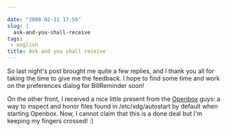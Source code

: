 ```yaml
---

date: "2008-02-11 17:50"
slug: |
  ask-and-you-shall-receive
tags:
 - english
title: Ask and you shall receive
---
```


So last night's post brought me quite a few replies, and I thank you all
for taking the time to give me the feedback. I hope to find some time
and work on the preferences dialog for BillReminder soon!

On the other front, I received a nice little present from the
[Openbox](http://www.icculus.org/openbox) guys: a way to inspect and
honor files found in /etc/xdg/autostart by default when starting
Openbox. Now, I cannot claim that this is a done deal but I'm keeping my
fingers crossed! :)
